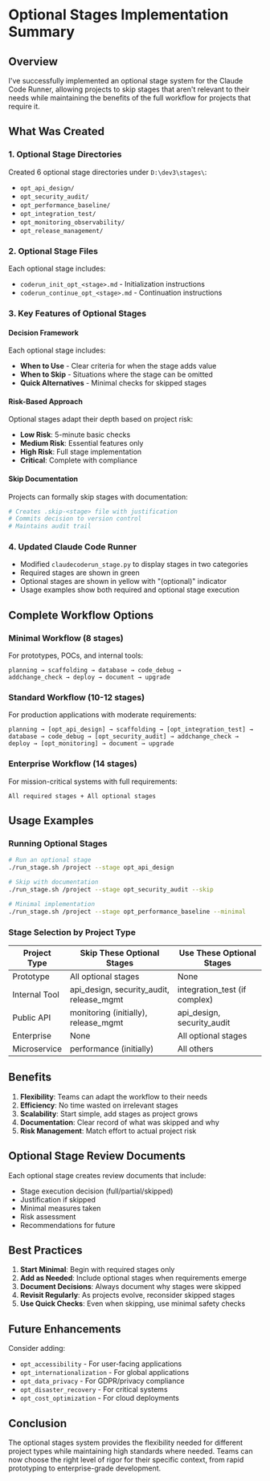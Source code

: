 # Optional Stages Implementation Summary

## Overview

I've successfully implemented an optional stage system for the Claude Code Runner, allowing projects to skip stages that aren't relevant to their needs while maintaining the benefits of the full workflow for projects that require it.

## What Was Created

### 1. Optional Stage Directories
Created 6 optional stage directories under `D:\dev3\stages\`:
- `opt_api_design/`
- `opt_security_audit/`
- `opt_performance_baseline/`
- `opt_integration_test/`
- `opt_monitoring_observability/`
- `opt_release_management/`

### 2. Optional Stage Files
Each optional stage includes:
- `coderun_init_opt_<stage>.md` - Initialization instructions
- `coderun_continue_opt_<stage>.md` - Continuation instructions

### 3. Key Features of Optional Stages

#### Decision Framework
Each optional stage includes:
- **When to Use** - Clear criteria for when the stage adds value
- **When to Skip** - Situations where the stage can be omitted
- **Quick Alternatives** - Minimal checks for skipped stages

#### Risk-Based Approach
Optional stages adapt their depth based on project risk:
- **Low Risk**: 5-minute basic checks
- **Medium Risk**: Essential features only
- **High Risk**: Full stage implementation
- **Critical**: Complete with compliance

#### Skip Documentation
Projects can formally skip stages with documentation:
```bash
# Creates .skip-<stage> file with justification
# Commits decision to version control
# Maintains audit trail
```

### 4. Updated Claude Code Runner
- Modified `claudecoderun_stage.py` to display stages in two categories
- Required stages are shown in green
- Optional stages are shown in yellow with "(optional)" indicator
- Usage examples show both required and optional stage execution

## Complete Workflow Options

### Minimal Workflow (8 stages)
For prototypes, POCs, and internal tools:
```
planning → scaffolding → database → code_debug → 
addchange_check → deploy → document → upgrade
```

### Standard Workflow (10-12 stages)
For production applications with moderate requirements:
```
planning → [opt_api_design] → scaffolding → [opt_integration_test] → 
database → code_debug → [opt_security_audit] → addchange_check → 
deploy → [opt_monitoring] → document → upgrade
```

### Enterprise Workflow (14 stages)
For mission-critical systems with full requirements:
```
All required stages + All optional stages
```

## Usage Examples

### Running Optional Stages
```bash
# Run an optional stage
./run_stage.sh /project --stage opt_api_design

# Skip with documentation
./run_stage.sh /project --stage opt_security_audit --skip

# Minimal implementation
./run_stage.sh /project --stage opt_performance_baseline --minimal
```

### Stage Selection by Project Type

| Project Type | Skip These Optional Stages | Use These Optional Stages |
|--------------|---------------------------|--------------------------|
| Prototype | All optional stages | None |
| Internal Tool | api_design, security_audit, release_mgmt | integration_test (if complex) |
| Public API | monitoring (initially), release_mgmt | api_design, security_audit |
| Enterprise | None | All optional stages |
| Microservice | performance (initially) | All others |

## Benefits

1. **Flexibility**: Teams can adapt the workflow to their needs
2. **Efficiency**: No time wasted on irrelevant stages
3. **Scalability**: Start simple, add stages as project grows
4. **Documentation**: Clear record of what was skipped and why
5. **Risk Management**: Match effort to actual project risk

## Optional Stage Review Documents

Each optional stage creates review documents that include:
- Stage execution decision (full/partial/skipped)
- Justification if skipped
- Minimal measures taken
- Risk assessment
- Recommendations for future

## Best Practices

1. **Start Minimal**: Begin with required stages only
2. **Add as Needed**: Include optional stages when requirements emerge
3. **Document Decisions**: Always document why stages were skipped
4. **Revisit Regularly**: As projects evolve, reconsider skipped stages
5. **Use Quick Checks**: Even when skipping, use minimal safety checks

## Future Enhancements

Consider adding:
- `opt_accessibility` - For user-facing applications
- `opt_internationalization` - For global applications
- `opt_data_privacy` - For GDPR/privacy compliance
- `opt_disaster_recovery` - For critical systems
- `opt_cost_optimization` - For cloud deployments

## Conclusion

The optional stages system provides the flexibility needed for different project types while maintaining high standards where needed. Teams can now choose the right level of rigor for their specific context, from rapid prototyping to enterprise-grade development.